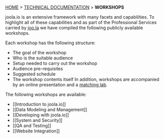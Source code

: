 [HOME](Home) > [TECHNICAL DOCUMENTATION](technical-documentation) > **WORKSHOPS**

joola.io is an extensive framework with many facets and capabilities. To highlight all of these capabilities and as part of the Professional Services carried by [joo.la][joo.la] we have compiled the following publicly available workshops.

Each workshop has the following structure:
- The goal of the workshop
- Who is the suitable audience
- Setup needed to carry out the workshop
- Audience pre-requisites
- Suggested schedule
- The workshop contents itself
In addition, workshops are accompanied by an online presentation and a [matching lab](labs). 

The following workshops are available:
- [[Introduction to joola.io]]
- [[Data Modeling and Management]]
- [[Developing with joola.io]]
- [[System and Security]]
- [[QA and Testing]]
- [[Website Integration]]

[joo.la]: http://joo.la